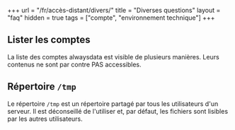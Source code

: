 +++
url = "/fr/accès-distant/divers/"
title = "Diverses questions"
layout = "faq"
hidden = true
tags = ["compte", "environnement technique"]
+++

## Lister les comptes

La liste des comptes alwaysdata est visible de plusieurs manières. Leurs contenus ne sont par contre PAS accessibles.

## Répertoire `/tmp`

Le répertoire `/tmp` est un répertoire partagé par tous les utilisateurs d'un serveur. Il est déconseillé de l'utiliser et, par défaut, les fichiers sont lisibles par les autres utilisateurs.

